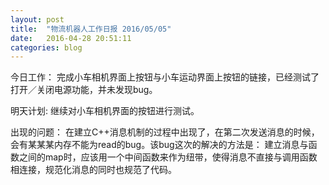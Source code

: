 ```yaml
---
layout: post
title:  "物流机器人工作日报 2016/05/05"
date:   2016-04-28 20:51:11
categories: blog
---
```


今日工作：
完成小车相机界面上按钮与小车运动界面上按钮的链接，已经测试了打开／关闭电源功能，并未发现bug。

明天计划:
继续对小车相机界面的按钮进行测试。

出现的问题：
在建立C++消息机制的过程中出现了，在第二次发送消息的时候，会有某某某内存不能为read的bug。该bug这次的解决的方法是：
建立消息与函数之间的map时，应该用一个中间函数来作为纽带，使得消息不直接与调用函数相连接，规范化消息的同时也规范了代码。
